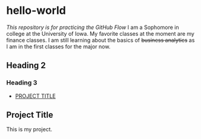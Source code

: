 # hello-world
_This repository is for practicing the GitHub Flow_
I am a Sophomore in college at the University of Iowa.
My favorite classes at the moment are my finance classes.
I am still learning about the basics of ~~business analytics~~ as I am in the first classes for the major now. 
## Heading 2
### Heading 3

- [PROJECT TITLE](#Project-Title)

## Project Title

This is my project.
